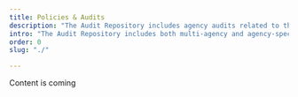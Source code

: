 ```yaml
---
title: Policies & Audits
description: "The Audit Repository includes agency audits related to the GSA SmartPay program."
intro: "The Audit Repository includes both multi-agency and agency-specific audits related to the GSA SmartPay program."
order: 0
slug: "./"

---
```


Content is coming